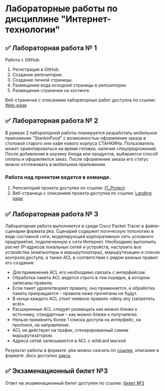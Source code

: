  # Лабораторные работы по дисциплине "Интернет-технологии"

 ## ✅ Лабораторная работа № 1

 Работа с GitHub: 
 1. Регистрация в GitHub.
 2. Создание репозитория.
 3. Создание личной страницы.
 4. Размещение кода исходной страницы в репозитории.
 5. Размещение странички на хостинге.

 Веб-страничка с описанием лабораторных работ доступна по ссылке: [Web-page](https://margo2000zorro.github.io/Labs/)

 ## ✅ Лабораторная работа № 2

В рамках 2 лабораторной работы планируется разработать мобильное приложение "StankinFood" с возможностью оформления заказа в столовой старого или кафе нового корпуса СТАНКИНа. Пользователь может ориентироваться на время готовки, наличие спецпредложений. После добавления в корзину блюда или продуктов, выбирается способ оплаты и оформляется заказ. После оформления заказа его статус можно отслеживать в мобильном приложении.


### Работа над проектом ведется в команде.
1. Репозиторий проекта доступен по ссылке: [IT_Project](https://github.com/kamneva/StankinFood)
2. Веб-страница с описанием проекта доступна по ссылке: [Landing page](https://github.com/)

 ## ✅ Лабораторная работа № 3

 Лабораторная работа выполняется в среде Cisco Packet Tracer в файле-сценарии формата pka. Сценарий содержит логическую топологию в виде составной сети, моделирующей корпоративную сеть условного предприятия, подключенную к сети Интернет. Необходимо выполнить расчет IP-адресов локальных сетей и устройств, настроить все устройства (компьютеры и маршрутизаторы), маршрутизацию и списки контроля доступа, а также ACL в соответствии с рядом важных правил его создания:
 - Для применения ACL его необходимо связать с интерфейсом.
 - Обработка пакета ACL ведется строго в том порядке, в котором записаны правила.
 - Если пакет удовлетворяет правилу, оно применяется, и обработка пакета прекращается – правила ниже прочитаны не будут.
 - В конце каждого ACL стоит неявное правило «deny any (запретить всё)».
 - Расширенные ACL следует размещать как можно ближе к источнику, стандартные – как можно ближе к получателю.
 - Нельзя применить более 1 списка доступа на интерфейс, на протокол, на направление.
 - ACL не действует на трафик, сгенерированный самим маршрутизатором.
 - Адреса сетей записываются в ACL с wildcard маской

 Результат работы в формате .pka можно скачать по [ссылке](https://github.com/margo2000zorro/Labs/blob/main/%D0%95%D1%84%D1%80%D0%B5%D0%BC%D0%B5%D0%BD%D0%BA%D0%BE%20%D0%9B%D0%A05.pka), описание в формате .docx доступно [здесь](https://github.com/margo2000zorro/Labs/blob/main/%D0%95%D1%84%D1%80%D0%B5%D0%BC%D0%B5%D0%BD%D0%BA%D0%BE%20%D0%9B%D0%A05.docx)

 ## ✅ Экзаменационный билет №3

 Ответ на экзаменационный билет доступен по ссылке:
 [билет №3](https://github.com/stankin/inet-2022/wiki/exam03)
